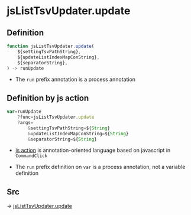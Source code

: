 # jsListTsvUpdater.update

## Definition

```js.js
function jsListTsvUpdater.update(
	${settingTsvPathString},
	${updateListIndexMapConString},
	${separatorString},
) -> runUpdate
```

- The `run` prefix annotation is a process annotation
## Definition by js action

```js.js
var=runUpdate
	?func=jsListTsvUpdater.update
	?args=
		&settingTsvPathString=${String}
		&updateListIndexMapConString=${String}
		&separatorString=${String}
```

- [js action](#) is annotation-oriented language based on javascript in `CommandClick`

- The `run` prefix definition on `var` is a process annotation, not a variable definition

## Src

-> [jsListTsvUpdater.update](https://github.com/puutaro/CommandClick/blob/master/app/src/main/java/com/puutaro/commandclick/fragment_lib/terminal_fragment/js_interface/list_index/JsListTsvUpdater.kt#L14)


